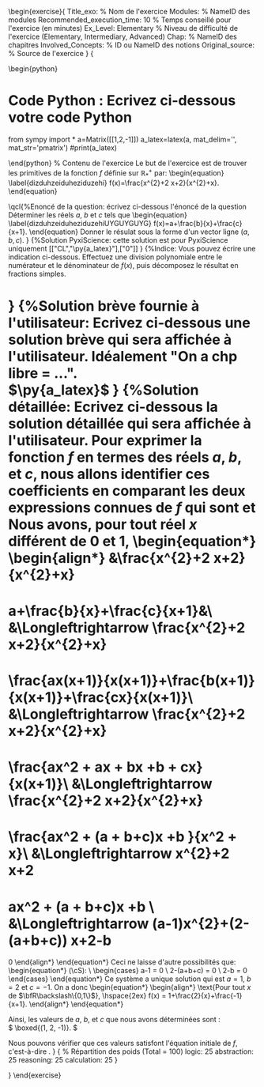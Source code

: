 

\begin{exercise}{
Title_exo: % Nom de l'exercice
Modules: % NameID des modules
Recommended_execution_time: 10 % Temps conseillé pour l'exercice (en minutes)
Ex_Level: Elementary % Niveau de difficulté de l'exercice (Elementary, Intermediary, Advanced)
Chap: % NameID des chapitres
Involved_Concepts: % ID ou NameID des notions
Original_source: % Source de l'exercice
}
{


\begin{python}
# Code Python : Ecrivez ci-dessous votre code Python
from sympy import *
a=Matrix([[1,2,-1]])
a_latex=latex(a, mat_delim='', mat_str='pmatrix')
#print(a_latex)

\end{python}
% Contenu de l'exercice
Le but de l'exercice est de trouver les primitives de la fonction $f$
 définie sur $\mathbb{R}_{*}^{+}$ par:
\begin{equation}
\label{dizduhzeiduheziduzehi}
f(x)=\frac{x^{2}+2 x+2}{x^{2}+x}.
\end{equation}


\qcl{%Enoncé de la question: écrivez ci-dessous l'énoncé de la question
Déterminer les réels $a$, $b$ et $c$ tels que 
\begin{equation}
\label{dizduhzeiduheziduzehiUYGUYGUYG}
f(x)=a+\frac{b}{x}+\frac{c}{x+1}.
\end{equation}
Donner le résulat sous la forme d'un vector ligne $(a,b,c)$.
}
{%Solution PyxiScience: cette solution est pour PyxiScience uniquement
[["CL","\py{a_latex}"],["0"]]
}
{%Indice: Vous pouvez écrire une indication ci-dessous.
Effectuez une division polynomiale entre le numérateur et le dénominateur de $f(x)$, puis décomposez le résultat en fractions simples.

}
{%Solution brève fournie à l'utilisateur: Ecrivez ci-dessous une solution brève qui sera affichée à l'utilisateur. Idéalement "On a chp libre = ...".  
$\py{a_latex}$
}
{%Solution détaillée: Ecrivez ci-dessous la solution détaillée qui sera affichée à l'utilisateur.
Pour exprimer la fonction $f$ en termes des réels $a$, $b$, et $c$, nous allons identifier ces coefficients
en comparant les deux expressions connues de $f$ qui sont [](#dizduhzeiduheziduzehi) 
et [](#dizduhzeiduheziduzehiUYGUYGUYG)
Nous avons, pour tout réel $x$ différent de $0$ et $1$,
\begin{equation*}
\begin{align*}
&\frac{x^{2}+2 x+2}{x^{2}+x}
=
a+\frac{b}{x}+\frac{c}{x+1}&\\
&\Longleftrightarrow
\frac{x^{2}+2 x+2}{x^{2}+x}
=
\frac{ax(x+1)}{x(x+1)}+\frac{b(x+1)}{x(x+1)}+\frac{cx}{x(x+1)}\\
&\Longleftrightarrow
\frac{x^{2}+2 x+2}{x^{2}+x}
=
\frac{ax^2 + ax + bx +b + cx}{x(x+1)}\\
&\Longleftrightarrow
\frac{x^{2}+2 x+2}{x^{2}+x}
=
\frac{ax^2 + (a + b+c)x +b }{x^2 + x}\\
&\Longleftrightarrow
x^{2}+2 x+2
=
ax^2 + (a + b+c)x +b \\
&\Longleftrightarrow
(a-1)x^{2}+(2-(a+b+c)) x+2-b
=
0
\end{align*} 
\end{equation*} 
Ceci ne laisse d'autre possibilités que:
\begin{equation*} 
(\cS): \ \begin{cases}
			a-1 = 0 \\
            2-(a+b+c) = 0 \\
            2-b = 0 
		 \end{cases}
\end{equation*} 
Ce système a unique solution qui est $a = 1$, $b =2$ et $c =-1$. On a donc
\begin{equation*} 
\begin{align*} 
\text{Pour tout $x$ de $\bfR\backslash\{0,1\}$},  \hspace{2ex}
f(x) = 1+\frac{2}{x}+\frac{-1}{x+1}.
\end{align*} 
\end{equation*} 




Ainsi, les valeurs de $a$, $b$, et $c$ que nous avons déterminées sont :  
$
\boxed{(1, 2, -1)}. 
$

Nous pouvons vérifier que ces valeurs satisfont l'équation initiale de $f$, c'est-à-dire 
 [](#dizduhzeiduheziduzehi).
}
{
% Répartition des poids (Total = 100)
logic: 25
abstraction: 25
reasoning: 25
calculation: 25
}



}
\end{exercise}
